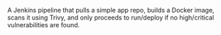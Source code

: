 A Jenkins pipeline that pulls a simple app repo, builds a Docker image, scans it using Trivy, and only proceeds to run/deploy if no high/critical vulnerabilities are found.
